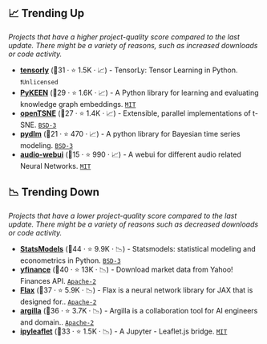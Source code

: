 ## 📈 Trending Up

_Projects that have a higher project-quality score compared to the last update. There might be a variety of reasons, such as increased downloads or code activity._

- <b><a href="https://github.com/tensorly/tensorly">tensorly</a></b> (🥈31 ·  ⭐ 1.5K · 📈) - TensorLy: Tensor Learning in Python. <code>❗Unlicensed</code>
- <b><a href="https://github.com/pykeen/pykeen">PyKEEN</a></b> (🥈29 ·  ⭐ 1.6K · 📈) - A Python library for learning and evaluating knowledge graph embeddings. <code><a href="http://bit.ly/34MBwT8">MIT</a></code>
- <b><a href="https://github.com/pavlin-policar/openTSNE">openTSNE</a></b> (🥉27 ·  ⭐ 1.4K · 📈) - Extensible, parallel implementations of t-SNE. <code><a href="http://bit.ly/3aKzpTv">BSD-3</a></code>
- <b><a href="https://github.com/wwrechard/pydlm">pydlm</a></b> (🥉21 ·  ⭐ 470 · 📈) - A python library for Bayesian time series modeling. <code><a href="http://bit.ly/3aKzpTv">BSD-3</a></code>
- <b><a href="https://github.com/gitmylo/audio-webui">audio-webui</a></b> (🥉15 ·  ⭐ 990 · 📈) - A webui for different audio related Neural Networks. <code><a href="http://bit.ly/34MBwT8">MIT</a></code>

## 📉 Trending Down

_Projects that have a lower project-quality score compared to the last update. There might be a variety of reasons such as decreased downloads or code activity._

- <b><a href="https://github.com/statsmodels/statsmodels">StatsModels</a></b> (🥈44 ·  ⭐ 9.9K · 📉) - Statsmodels: statistical modeling and econometrics in Python. <code><a href="http://bit.ly/3aKzpTv">BSD-3</a></code>
- <b><a href="https://github.com/ranaroussi/yfinance">yfinance</a></b> (🥇40 ·  ⭐ 13K · 📉) - Download market data from Yahoo! Finances API. <code><a href="http://bit.ly/3nYMfla">Apache-2</a></code>
- <b><a href="https://github.com/google/flax">Flax</a></b> (🥈37 ·  ⭐ 5.9K · 📉) - Flax is a neural network library for JAX that is designed for.. <code><a href="http://bit.ly/3nYMfla">Apache-2</a></code> <code><img src="https://jax.readthedocs.io/en/latest/_static/favicon.png" style="display:inline;" width="13" height="13"></code>
- <b><a href="https://github.com/argilla-io/argilla">argilla</a></b> (🥈36 ·  ⭐ 3.7K · 📉) - Argilla is a collaboration tool for AI engineers and domain.. <code><a href="http://bit.ly/3nYMfla">Apache-2</a></code>
- <b><a href="https://github.com/jupyter-widgets/ipyleaflet">ipyleaflet</a></b> (🥉33 ·  ⭐ 1.5K · 📉) - A Jupyter - Leaflet.js bridge. <code><a href="http://bit.ly/34MBwT8">MIT</a></code> <code><img src="https://git.io/JLy1E" style="display:inline;" width="13" height="13"></code>

